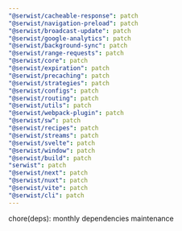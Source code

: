 ```yaml
---
"@serwist/cacheable-response": patch
"@serwist/navigation-preload": patch
"@serwist/broadcast-update": patch
"@serwist/google-analytics": patch
"@serwist/background-sync": patch
"@serwist/range-requests": patch
"@serwist/core": patch
"@serwist/expiration": patch
"@serwist/precaching": patch
"@serwist/strategies": patch
"@serwist/configs": patch
"@serwist/routing": patch
"@serwist/utils": patch
"@serwist/webpack-plugin": patch
"@serwist/sw": patch
"@serwist/recipes": patch
"@serwist/streams": patch
"@serwist/svelte": patch
"@serwist/window": patch
"@serwist/build": patch
"serwist": patch
"@serwist/next": patch
"@serwist/nuxt": patch
"@serwist/vite": patch
"@serwist/cli": patch
---
```


chore(deps): monthly dependencies maintenance
